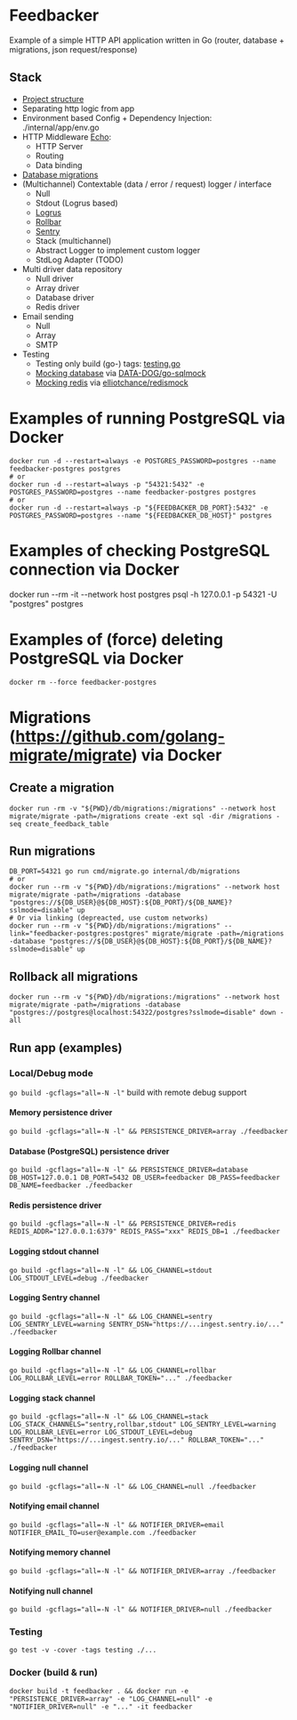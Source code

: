 # Feedbacker
Example of a simple HTTP API application written in Go (router, database + migrations, json request/response)

## Stack

- [Project structure](https://github.com/golang-standards/project-layout)
- Separating http logic from app
- Environment based Config + Dependency Injection: ./internal/app/env.go
- HTTP Middleware [Echo](https://echo.labstack.com/):
  - HTTP Server
  - Routing
  - Data binding
- [Database migrations](https://github.com/golang-migrate/migrate)
- (Multichannel) Contextable (data / error / request) logger / interface
  - Null
  - Stdout (Logrus based)
  - [Logrus](https://github.com/sirupsen/logrus)
  - [Rollbar](https://rollbar.com/)
  - [Sentry](https://sentry.io/)
  - Stack (multichannel)
  - Abstract Logger to implement custom logger
  - StdLog Adapter (TODO)
- Multi driver data repository
  - Null driver
  - Array driver
  - Database driver
  - Redis driver
- Email sending
  - Null
  - Array
  - SMTP
- Testing
  - Testing only build (go-) tags: [testing.go](https://github.com/mingalevme/feedbacker/blob/master/internal/app/model/testing.go)
  - [Mocking database](https://github.com/mingalevme/feedbacker/blob/master/internal/app/repository/database_test.go) via [DATA-DOG/go-sqlmock](https://github.com/DATA-DOG/go-sqlmock)
  - [Mocking redis](https://github.com/mingalevme/feedbacker/blob/master/internal/app/repository/redis_test.go) via [elliotchance/redismock](https://github.com/elliotchance/redismock)

# Examples of running PostgreSQL via Docker
```
docker run -d --restart=always -e POSTGRES_PASSWORD=postgres --name feedbacker-postgres postgres
# or
docker run -d --restart=always -p "54321:5432" -e POSTGRES_PASSWORD=postgres --name feedbacker-postgres postgres
# or
docker run -d --restart=always -p "${FEEDBACKER_DB_PORT}:5432" -e POSTGRES_PASSWORD=postgres --name "${FEEDBACKER_DB_HOST}" postgres
```

# Examples of checking PostgreSQL connection via Docker
docker run --rm -it --network host postgres psql -h 127.0.0.1 -p 54321 -U "postgres" postgres

# Examples of (force) deleting PostgreSQL via Docker
```
docker rm --force feedbacker-postgres
```

# Migrations (https://github.com/golang-migrate/migrate) via Docker

## Create a migration
```
docker run -rm -v "${PWD}/db/migrations:/migrations" --network host migrate/migrate -path=/migrations create -ext sql -dir /migrations -seq create_feedback_table
```

## Run migrations
```
DB_PORT=54321 go run cmd/migrate.go internal/db/migrations
# or
docker run --rm -v "${PWD}/db/migrations:/migrations" --network host migrate/migrate -path=/migrations -database "postgres://${DB_USER}@${DB_HOST}:${DB_PORT}/${DB_NAME}?sslmode=disable" up
# Or via linking (depreacted, use custom networks)
docker run --rm -v "${PWD}/db/migrations:/migrations" --link="feedbacker-postgres:postgres" migrate/migrate -path=/migrations -database "postgres://${DB_USER}@${DB_HOST}:${DB_PORT}/${DB_NAME}?sslmode=disable" up
```

## Rollback all migrations
```
docker run --rm -v "${PWD}/db/migrations:/migrations" --network host migrate/migrate -path=/migrations -database "postgres://postgres@localhost:54322/postgres?sslmode=disable" down -all
```

## Run app (examples)

### Local/Debug mode

```go build -gcflags="all=-N -l"``` build with remote debug support


#### Memory persistence driver
```
go build -gcflags="all=-N -l" && PERSISTENCE_DRIVER=array ./feedbacker
```

#### Database (PostgreSQL) persistence driver
```
go build -gcflags="all=-N -l" && PERSISTENCE_DRIVER=database DB_HOST=127.0.0.1 DB_PORT=5432 DB_USER=feedbacker DB_PASS=feedbacker DB_NAME=feedbacker ./feedbacker
```

#### Redis persistence driver
```
go build -gcflags="all=-N -l" && PERSISTENCE_DRIVER=redis REDIS_ADDR="127.0.0.1:6379" REDIS_PASS="xxx" REDIS_DB=1 ./feedbacker
```

#### Logging stdout channel
```
go build -gcflags="all=-N -l" && LOG_CHANNEL=stdout LOG_STDOUT_LEVEL=debug ./feedbacker
```

#### Logging Sentry channel
```
go build -gcflags="all=-N -l" && LOG_CHANNEL=sentry LOG_SENTRY_LEVEL=warning SENTRY_DSN="https://...ingest.sentry.io/..." ./feedbacker
```

#### Logging Rollbar channel
```
go build -gcflags="all=-N -l" && LOG_CHANNEL=rollbar LOG_ROLLBAR_LEVEL=error ROLLBAR_TOKEN="..." ./feedbacker
```

#### Logging stack channel
```
go build -gcflags="all=-N -l" && LOG_CHANNEL=stack LOG_STACK_CHANNELS="sentry,rollbar,stdout" LOG_SENTRY_LEVEL=warning LOG_ROLLBAR_LEVEL=error LOG_STDOUT_LEVEL=debug SENTRY_DSN="https://...ingest.sentry.io/..." ROLLBAR_TOKEN="..." ./feedbacker
```

#### Logging null channel
```
go build -gcflags="all=-N -l" && LOG_CHANNEL=null ./feedbacker
```

#### Notifying email channel
```
go build -gcflags="all=-N -l" && NOTIFIER_DRIVER=email NOTIFIER_EMAIL_TO=user@example.com ./feedbacker
```

#### Notifying memory channel
```
go build -gcflags="all=-N -l" && NOTIFIER_DRIVER=array ./feedbacker
```

#### Notifying null channel
```
go build -gcflags="all=-N -l" && NOTIFIER_DRIVER=null ./feedbacker
```

### Testing
```
go test -v -cover -tags testing ./...
```

### Docker (build & run)

```
docker build -t feedbacker . && docker run -e "PERSISTENCE_DRIVER=array" -e "LOG_CHANNEL=null" -e "NOTIFIER_DRIVER=null" -e "..." -it feedbacker
```
